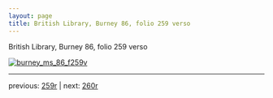 ```yaml
---
layout: page
title: British Library, Burney 86, folio 259 verso
---
```


British Library, Burney 86, folio 259 verso

[![burney_ms_86_f259v](http://www.homermultitext.org/iipsrv?IIIF=/project/homer/pyramidal/deepzoom/bl/burney86imgs/v1/burney_ms_86_f259v.tif/full/800,/0/default.jpg)](http://www.homermultitext.org/ict2/?urn=urn:cite2:bl:burney86imgs.v1:burney_ms_86_f259v) 

---

previous:  [259r](../259r/) | next: [260r](../260r/)